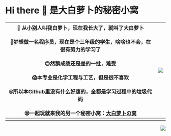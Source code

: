 # Hi there 👋 是大白萝卜的秘密小窝

<!--
**laugh0608/laugh0608** is a ✨ _special_ ✨ repository because its `README.md` (this file) appears on your GitHub profile.

Here are some ideas to get you started:

- 🔭 I’m currently working on ...
- 🌱 I’m currently learning ...
- 👯 I’m looking to collaborate on ...
- 🤔 I’m looking for help with ...
- 💬 Ask me about ...
- 📫 How to reach me: ...
- 😄 Pronouns: ...
- ⚡ Fun fact: ...
-->

| 🤣 从小别人叫我白萝卜，现在我长大了，就叫了大白萝卜<br/><br/>🤪梦想做一名程序员，现在是个三年级的学生，啥啥也不会，在很有努力的学习了<br/><br/>🙃然鹅成绩还是差的一批，难受<br/><br/>😱本专业是化学工程与工艺，但是很不喜欢<br/><br/>🙄所以本Github里没有什么好康的，全都是学习过程中的垃圾代码<br/><br/>😪一起玩就来我的另一个秘密小窝：[大白萝卜の窝](https://dabailuobo,com) | ![](https://github-readme-stats.vercel.app/api?username=laugh0608&show_icons=true&theme=radical) |
| ------------------------------------------------------------ | ------------------------------------------------------------ |
|                                                              |                                                              |

<img align="right" src="https://github-readme-stats.vercel.app/api/top-langs/?username=laugh0608&theme=radical">